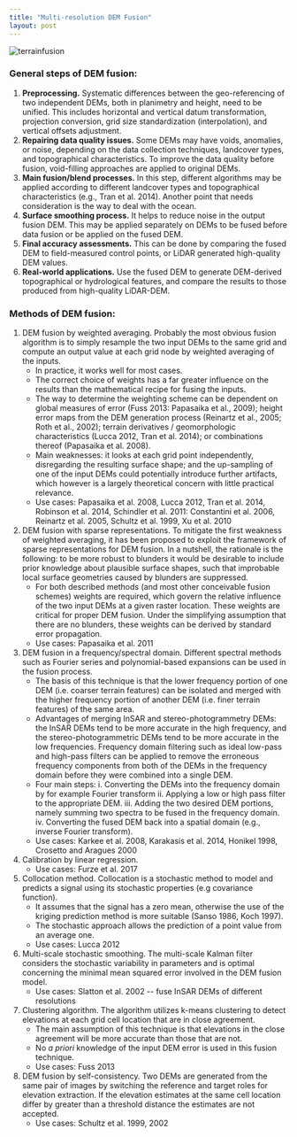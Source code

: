 ```yaml
---
title: "Multi-resolution DEM Fusion"
layout: post
---
```


![terrainfusion](https://images.unsplash.com/photo-1520299607509-dcd935f9a839?ixid=MnwxMjA3fDB8MHxwaG90by1wYWdlfHx8fGVufDB8fHx8&ixlib=rb-1.2.1&auto=format&fit=crop&w=1189&q=80)

### General steps of DEM fusion:
1. **Preprocessing.** Systematic differences between the geo-referencing of two independent DEMs, both in planimetry and height, need to be unified. This includes horizontal and vertical datum transformation, projection conversion, grid size standardization (interpolation), and vertical offsets adjustment.
2. **Repairing data quality issues.** Some DEMs may have voids, anomalies, or noise, depending on the data collection techniques, landcover types, and topographical characteristics. To improve the data quality before fusion, void-filling approaches are applied to original DEMs. 
3. **Main fusion/blend processes.** In this step, different algorithms may be applied according to different landcover types and topographical characteristics (e.g., Tran et al. 2014). Another point that needs consideration is the way to deal with the ocean.
4. **Surface smoothing process.** It helps to reduce noise in the output fusion DEM. This may be applied separately on DEMs to be fused before data fusion or be applied on the fused DEM.
5. **Final accuracy assessments.** This can be done by comparing the fused DEM to field-measured control points, or LiDAR generated high-quality DEM values. 
6. **Real-world applications.** Use the fused DEM to generate DEM-derived topographical or hydrological features, and compare the results to those produced from high-quality LiDAR-DEM.

### Methods of DEM fusion:
1. DEM fusion by weighted averaging. Probably the most obvious fusion algorithm is to simply resample the two input DEMs to the same grid and compute an output value at each grid node by weighted averaging of the inputs. 
    * In practice, it works well for most cases.
    * The correct choice of weights has a far greater influence on the results than the mathematical recipe for fusing the inputs. 
    * The way to determine the weighting scheme can be dependent on global measures of error (Fuss 2013: Papasaika et al., 2009); height error maps from the DEM generation process (Reinartz et al., 2005; Roth et al., 2002); terrain derivatives / geomorphologic characteristics (Lucca 2012, Tran et al. 2014); or combinations thereof (Papasaika et al. 2008).
    * Main weaknesses: it looks at each grid point independently, disregarding the resulting surface shape; and the up-sampling of one of the input DEMs could potentially introduce further artifacts, which however is a largely theoretical concern with little practical relevance.
    * Use cases: Papasaika et al. 2008, Lucca 2012, Tran et al. 2014, Robinson et al. 2014, Schindler et al. 2011: Constantini et al. 2006, Reinartz et al. 2005, Schultz et al. 1999, Xu et al. 2010
2. DEM fusion with sparse representations. To mitigate the first weakness of weighted averaging, it has been proposed to exploit the framework of sparse representations for DEM fusion. In a nutshell, the rationale is the following: to be more robust to blunders it would be desirable to include prior knowledge about plausible surface shapes, such that improbable local surface geometries caused by blunders are suppressed.
    * For both described methods (and most other conceivable fusion schemes) weights are required, which govern the relative influence of the two input DEMs at a given raster location. These weights are critical for proper DEM fusion. Under the simplifying assumption that there are no blunders, these weights can be derived by standard error propagation.
    * Use cases: Papasaika et al. 2011
3. DEM fusion in a frequency/spectral domain. Different spectral methods such as Fourier series and polynomial-based expansions can be used in the fusion process.
    * The basis of this technique is that the lower frequency portion of one DEM (i.e. coarser terrain features) can be isolated and merged with the higher frequency portion of another DEM (i.e. finer terrain features) of the same area. 
    * Advantages of merging InSAR and stereo-photogrammetry DEMs: the InSAR DEMs tend to be more accurate in the high frequency, and the stereo-photogrammetric DEMs tend to be more accurate in the low frequencies. Frequency domain filtering such as ideal low-pass and high-pass filters can be applied to remove the erroneous frequency components from both of the DEMs in the frequency domain before they were combined into a single DEM.  
    * Four main steps: 
i. Converting the DEMs into the frequency domain by for example Fourier transform
ii. Applying a low or high pass filter to the appropriate DEM.
iii. Adding the two desired DEM portions, namely summing two spectra to be fused in the frequency domain.
iv. Converting the fused DEM back into a spatial domain (e.g., inverse Fourier transform).
    * Use cases: Karkee et al. 2008, Karakasis et al. 2014, Honikel 1998, Crosetto and Aragues 2000
4. Calibration by linear regression. 
    * Use cases: Furze et al. 2017
5. Collocation method. Collocation is a stochastic method to model and predicts a signal using its stochastic properties (e.g covariance function).
    * It assumes that the signal has a zero mean, otherwise the use of the kriging prediction method is more suitable (Sanso 1986, Koch 1997).
    * The stochastic approach allows the prediction of a point value from an average one.
    * Use cases: Lucca 2012
6. Multi-scale stochastic smoothing. The multi-scale Kalman filter considers the stochastic variability in parameters and is optimal concerning the minimal mean squared error involved in the DEM fusion model.
    * Use cases: Slatton et al. 2002 -- fuse InSAR DEMs of different resolutions
7. Clustering algorithm. The algorithm utilizes k-means clustering to detect elevations at each grid cell location that are in close agreement. 
    * The main assumption of this technique is that elevations in the close agreement will be more accurate than those that are not. 
    * No *a priori* knowledge of the input DEM error is used in this fusion technique.
    * Use cases: Fuss 2013
8. DEM fusion by self-consistency. Two DEMs are generated from the same pair of images by switching the reference and target roles for elevation extraction. If the elevation estimates at the same cell location differ by greater than a threshold distance the estimates are not accepted.
    * Use cases: Schultz et al. 1999, 2002
